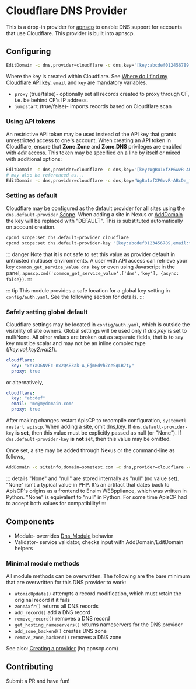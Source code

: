 # Cloudflare DNS Provider

This is a drop-in provider for [apnscp](https://apnscp.com) to enable DNS support for accounts that use Cloudflare. This provider is built into apnscp.

## Configuring

```bash
EditDomain -c dns,provider=cloudflare -c dns,key='[key:abcdef012456789,email:foo@bar.com,proxy:false]' domain.com
```

Where the key is created within Cloudflare. See [Where do I find my Cloudflare API key](https://support.cloudflare.com/hc/en-us/articles/200167836-Where-do-I-find-my-Cloudflare-API-key-). `email` and `key` are mandatory variables. 

* `proxy` (true/false)- optionally set all records created to proxy through CF, i.e. be behind CF's IP address. 
* `jumpstart` (true/false)- imports records based on Cloudflare scan

### Using API tokens
An restrictive API token may be used instead of the API key that grants unrestricted access to one's account. When creating an API token in Cloudflare, ensure that **Zone.Zone** and **Zone.DNS** privileges are enabled with *edit* access.
This token may be specified on a line by itself or mixed with additional options:

```bash
EditDomain -c dns,provider=cloudflare -c dns,key='[key:WgBu1xfXP6wvR-ABcDe_ff,proxy:false]' domain.com
# may also be referenced as...
EditDomain -c dns,provider=cloudflare -c dns,key='WgBu1xfXP6wvR-ABcDe_ff' domain.com
```

### Setting as default

Cloudflare may be configured as the default provider for all sites using the `dns.default-provider` [Scope](https://gitlab.com/apisnetworks/apnscp/blob/master/docs/admin/Scopes.md). When adding a site in Nexus or [AddDomain](https://hq.apnscp.com/working-with-cli-helpers/#adddomain) the key will be replaced with "DEFAULT". This is substituted automatically on account creation.

```bash
cpcmd scope:set dns.default-provider cloudflare
cpcmd scope:set dns.default-provider-key '[key:abcdef0123456789,email:foo@bar.com,proxy:false]'
```
::: danger
Note that it is not safe to set this value as provider default in untrusted multiuser environments. A user with API access can retrieve your key `common_get_service_value dns key` or even using Javascript in the panel, `apnscp.cmd('common_get_service_value',['dns','key'], {async: false})`.
:::

::: tip
This module provides a safe location for a global key setting in `config/auth.yaml`. See the following section for details.
:::

### Safely setting global default
Cloudflare settings may be located in `config/auth.yaml`, which is outside the visibility of site owners. Global settings will be used only if *dns*,*key* is set to null/None. All other values are broken out as separate fields, that is to say key must be scalar and may not be an inline complex type (*[key:val,key2:val2]*).

```yaml
cloudflare:
  key: "xnYaOGNVFc-nx2QsBkak-A_EjmHdVhZceSqLB7ty"
  proxy: true
```
or alternatively,

```yaml
cloudflare:
  key: "abcdef"
  email: 'me@mydomain.com'
  proxy: true
```

After making changes restart ApisCP to recompile configuration, `systemctl restart apiscp`. When adding a site, omit dns,key. If `dns.default-provider-key` **is set**, then this value must be explicitly passed as null (or "None"). If `dns.default-provider-key` **is not** set, then this value may be omitted.

Once set, a site may be added through Nexus or the command-line as follows,

```bash
AddDomain -c siteinfo,domain=sometest.com -c dns,provider=cloudflare -c dns,key=None
```

::: details
"None" and "null" are stored internally as "null" (no value set). "None" isn't a typical value in PHP. It's an artifact that dates back to ApisCP's origins as a frontend to Ensim WEBppliance, which was written in Python. "None" is equivalent to "null" in Python. For some time ApisCP had to accept both values for compatibility!
:::

## Components

- Module- overrides [Dns_Module](https://github.com/apisnetworks/apnscp-modules/blob/master/modules/dns.php) behavior
- Validator- service validator, checks input with AddDomain/EditDomain helpers

### Minimal module methods

All module methods can be overwritten. The following are the bare minimum that are overwritten for this DNS provider to work:

- `atomicUpdate()` attempts a record modification, which must retain the original record if it fails
- `zoneAxfr()` returns all DNS records
- `add_record()` add a DNS record
- `remove_record()` removes a DNS record
- `get_hosting_nameservers()` returns nameservers for the DNS provider
- `add_zone_backend()` creates DNS zone
- `remove_zone_backend()` removes a DNS zone

See also: [Creating a provider](https://hq.apnscp.com/apnscp-pre-alpha-technical-release/#creatingaprovider) (hq.apnscp.com)

## Contributing

Submit a PR and have fun!